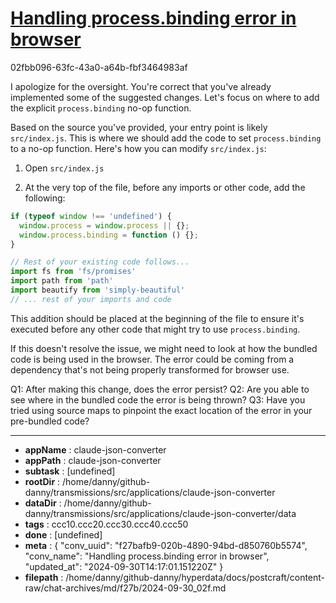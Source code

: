 # [Handling process.binding error in browser](https://claude.ai/chat/f27bafb9-020b-4890-94bd-d850760b5574)

02fbb096-63fc-43a0-a64b-fbf3464983af

 I apologize for the oversight. You're correct that you've already implemented some of the suggested changes. Let's focus on where to add the explicit `process.binding` no-op function.

Based on the source you've provided, your entry point is likely `src/index.js`. This is where we should add the code to set `process.binding` to a no-op function. Here's how you can modify `src/index.js`:

1. Open `src/index.js`

2. At the very top of the file, before any imports or other code, add the following:

```javascript
if (typeof window !== 'undefined') {
  window.process = window.process || {};
  window.process.binding = function () {};
}

// Rest of your existing code follows...
import fs from 'fs/promises'
import path from 'path'
import beautify from 'simply-beautiful'
// ... rest of your imports and code
```

This addition should be placed at the beginning of the file to ensure it's executed before any other code that might try to use `process.binding`.

If this doesn't resolve the issue, we might need to look at how the bundled code is being used in the browser. The error could be coming from a dependency that's not being properly transformed for browser use.

Q1: After making this change, does the error persist?
Q2: Are you able to see where in the bundled code the error is being thrown?
Q3: Have you tried using source maps to pinpoint the exact location of the error in your pre-bundled code?

---

* **appName** : claude-json-converter
* **appPath** : claude-json-converter
* **subtask** : [undefined]
* **rootDir** : /home/danny/github-danny/transmissions/src/applications/claude-json-converter
* **dataDir** : /home/danny/github-danny/transmissions/src/applications/claude-json-converter/data
* **tags** : ccc10.ccc20.ccc30.ccc40.ccc50
* **done** : [undefined]
* **meta** : {
  "conv_uuid": "f27bafb9-020b-4890-94bd-d850760b5574",
  "conv_name": "Handling process.binding error in browser",
  "updated_at": "2024-09-30T14:17:01.151220Z"
}
* **filepath** : /home/danny/github-danny/hyperdata/docs/postcraft/content-raw/chat-archives/md/f27b/2024-09-30_02f.md